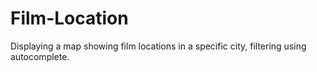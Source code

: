 # Film-Location
Displaying a map showing film locations in a specific city, filtering using autocomplete.
